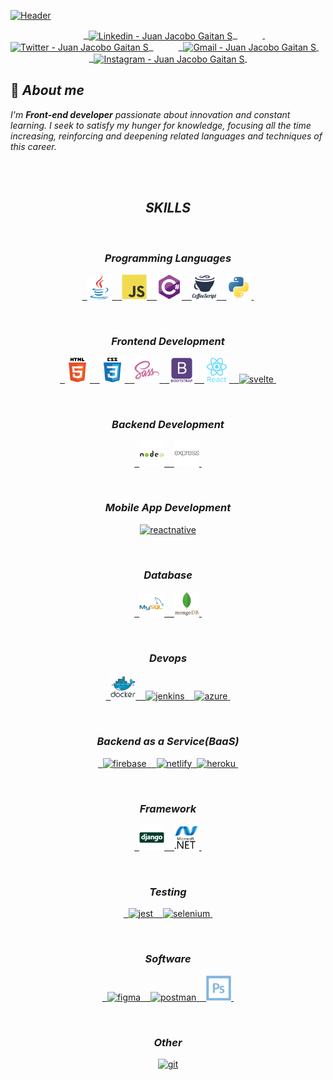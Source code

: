 [![Header](https://i.postimg.cc/rFcDQS65/Hans-On-Code-Adaptado.png "Header")](https://www.linkedin.com/in/juan-jacobo-gaitan-sanchez-709188a5)

<p align="center">
    <a href="https://www.linkedin.com/in/juan-jacobo-gaitan-sanchez-709188a5" target="blank" style="margin: 0 20px;">&nbsp
      <img align="center" src="https://simpleicons.org/icons/linkedin.svg" alt="Linkedin - Juan Jacobo Gaitan S" height="28px" width="28px" />&nbsp
    </a>
    <a href="https://twitter.com/BlackAnaboth" target="blank" style="margin: 0 20px;">&nbsp
      <img align="center" src="https://simpleicons.org/icons/twitter.svg" alt="Twitter - Juan Jacobo Gaitan S" height="28px" width="28px" />&nbsp
    </a>
    <a href="https://www.krakar@gmail.com" target="blank" style="margin: 0 20px;">&nbsp
      <img align="center" src="https://simpleicons.org/icons/gmail.svg" alt="Gmail - Juan Jacobo Gaitan S" height="28px" width="28px" />&nbsp
    </a>
    <a href="https://instagram.com/" target="blank" style="margin: 0 20px;" >&nbsp
      <img align="center" src="https://simpleicons.org/icons/instagram.svg" alt="Instagram - Juan Jacobo Gaitan S" height="28px" width="28px" />&nbsp
    </a>
</p>


## :metal: <em>About me</em>
<em>I'm **Front-end developer** passionate about innovation and constant learning. I seek to satisfy my hunger for knowledge, focusing all the time increasing, reinforcing and deepening related languages and techniques of this career.</em>

<br />
<br />
<h2 align="center"><em>SKILLS</em></h2>
<br />
<h3 align="center"><em>Programming Languages</em></h3>
<p align="center">  <a href="https://www.java.com" target="_blank" rel="noreferrer">&nbsp <img src="https://raw.githubusercontent.com/devicons/devicon/master/icons/java/java-original.svg" alt="java" width="40" height="40"/>&nbsp </a> <a href="https://developer.mozilla.org/en-US/docs/Web/JavaScript" target="_blank" rel="noreferrer">&nbsp <img src="https://raw.githubusercontent.com/devicons/devicon/master/icons/javascript/javascript-original.svg" alt="javascript" width="40" height="40"/>&nbsp </a> <a href="https://www.w3schools.com/cs/" target="_blank" rel="noreferrer">&nbsp <img src="https://raw.githubusercontent.com/devicons/devicon/master/icons/csharp/csharp-original.svg" alt="csharp" width="40" height="40"/>&nbsp </a> <a href="https://coffeescript.org" target="_blank" rel="noreferrer">&nbsp <img src="https://raw.githubusercontent.com/devicons/devicon/master/icons/coffeescript/coffeescript-original-wordmark.svg" alt="coffeescript" width="40" height="40"/>&nbsp </a> <a href="https://www.python.org" target="_blank" rel="noreferrer">&nbsp <img src="https://raw.githubusercontent.com/devicons/devicon/master/icons/python/python-original.svg" alt="python" width="40" height="40"/>&nbsp </a> </p>
<br />
<h3 align="center"><em>Frontend Development</em></h3>
<p align="center"> <a href="https://www.w3.org/html/" target="_blank" rel="noreferrer">&nbsp <img src="https://raw.githubusercontent.com/devicons/devicon/master/icons/html5/html5-original-wordmark.svg" alt="html5" width="40" height="40"/>&nbsp </a> <a href="https://www.w3schools.com/css/" target="_blank" rel="noreferrer">&nbsp <img src="https://raw.githubusercontent.com/devicons/devicon/master/icons/css3/css3-original-wordmark.svg" alt="css3" width="40" height="40"/>&nbsp </a> <a href="https://sass-lang.com" target="_blank" rel="noreferrer">&nbsp <img src="https://raw.githubusercontent.com/devicons/devicon/master/icons/sass/sass-original.svg" alt="sass" width="40" height="40"/>&nbsp </a> <a href="https://getbootstrap.com" target="_blank" rel="noreferrer">&nbsp <img src="https://raw.githubusercontent.com/devicons/devicon/master/icons/bootstrap/bootstrap-plain-wordmark.svg" alt="bootstrap" width="40" height="40"/>&nbsp </a> <a href="https://reactjs.org/" target="_blank" rel="noreferrer">&nbsp <img src="https://raw.githubusercontent.com/devicons/devicon/master/icons/react/react-original-wordmark.svg" alt="react" width="40" height="40"/>&nbsp </a> <a href="https://svelte.dev" target="_blank" rel="noreferrer">&nbsp <img src="https://upload.wikimedia.org/wikipedia/commons/1/1b/Svelte_Logo.svg" alt="svelte" width="40" height="40"/>&nbsp </a> </p>
<br />
<h3 align="center"><em>Backend Development</em></h3>
<p align="center"> <a href="https://nodejs.org" target="_blank" rel="noreferrer">&nbsp <img src="https://raw.githubusercontent.com/devicons/devicon/master/icons/nodejs/nodejs-original-wordmark.svg" alt="nodejs" width="40" height="40"/>&nbsp </a> <a href="https://expressjs.com" target="_blank" rel="noreferrer">&nbsp <img src="https://raw.githubusercontent.com/devicons/devicon/master/icons/express/express-original-wordmark.svg" alt="express" width="40" height="40"/>&nbsp </a> </p>
<br />
<h3 align="center"><em>Mobile App Development</em></h3>
<p align="center"> <a href="https://reactnative.dev/" target="_blank" rel="noreferrer"> <img src="https://reactnative.dev/img/header_logo.svg" alt="reactnative" width="40" height="40"/> </a> </p>
<br />
<h3 align="center"><em>Database</em></h3>
<p align="center"> <a href="https://www.mysql.com/" target="_blank" rel="noreferrer">&nbsp <img src="https://raw.githubusercontent.com/devicons/devicon/master/icons/mysql/mysql-original-wordmark.svg" alt="mysql" width="40" height="40"/>&nbsp </a> <a href="https://www.mongodb.com/" target="_blank" rel="noreferrer">&nbsp <img src="https://raw.githubusercontent.com/devicons/devicon/master/icons/mongodb/mongodb-original-wordmark.svg" alt="mongodb" width="40" height="40"/>&nbsp </a> </p>
<br />
<h3 align="center"><em>Devops</em></h3>
<p align="center"> <a href="https://www.docker.com/" target="_blank" rel="noreferrer">&nbsp <img src="https://raw.githubusercontent.com/devicons/devicon/master/icons/docker/docker-original-wordmark.svg" alt="docker" width="40" height="40"/>&nbsp </a> <a href="https://www.jenkins.io" target="_blank" rel="noreferrer">&nbsp <img src="https://www.vectorlogo.zone/logos/jenkins/jenkins-icon.svg" alt="jenkins" width="40" height="40"/>&nbsp </a> <a href="https://azure.microsoft.com/en-in/" target="_blank" rel="noreferrer">&nbsp <img src="https://www.vectorlogo.zone/logos/microsoft_azure/microsoft_azure-icon.svg" alt="azure" width="40" height="40"/>&nbsp </a> </p>
<br />
<h3 align="center"><em>Backend as a Service(BaaS)</em></h3>
<p align="center"> <a href="https://firebase.google.com/" target="_blank" rel="noreferrer">&nbsp <img src="https://www.vectorlogo.zone/logos/firebase/firebase-icon.svg" alt="firebase" width="40" height="40"/>&nbsp </a> <a href="https://netlify.com/" target="_blank" rel="noreferrer">&nbsp <img src="https://www.vectorlogo.zone/logos/netlify/netlify-icon.svg" alt="netlify" width="40" height="40"/>&nbsp </a> <a href="https://heroku.com" target="_blank" rel="noreferrer"> <img src="https://www.vectorlogo.zone/logos/heroku/heroku-icon.svg" alt="heroku" width="40" height="40"/>&nbsp </a> </p>
<br />
<h3 align="center"><em>Framework</em></h3>
<p align="center"> <a href="https://www.djangoproject.com/" target="_blank" rel="noreferrer">&nbsp <img src="https://raw.githubusercontent.com/devicons/devicon/master/icons/django/django-original.svg" alt="django" width="40" height="40"/>&nbsp </a> <a href="https://dotnet.microsoft.com/" target="_blank" rel="noreferrer">&nbsp <img src="https://raw.githubusercontent.com/devicons/devicon/master/icons/dot-net/dot-net-original-wordmark.svg" alt="dotnet" width="40" height="40"/>&nbsp </a> </p>
<br />
<h3 align="center"><em>Testing</em></h3>
<p align="center"> <a href="https://jestjs.io" target="_blank" rel="noreferrer">&nbsp <img src="https://www.vectorlogo.zone/logos/jestjsio/jestjsio-icon.svg" alt="jest" width="40" height="40"/>&nbsp </a> <a href="https://www.selenium.dev" target="_blank" rel="noreferrer">&nbsp <img src="https://raw.githubusercontent.com/detain/svg-logos/780f25886640cef088af994181646db2f6b1a3f8/svg/selenium-logo.svg" alt="selenium" width="40" height="40"/>&nbsp </a> </p>
<br />
<h3 align="center"><em>Software</em></h3>
<p align="center"> <a href="https://www.figma.com/" target="_blank" rel="noreferrer">&nbsp <img src="https://www.vectorlogo.zone/logos/figma/figma-icon.svg" alt="figma" width="40" height="40"/>&nbsp </a> <a href="https://postman.com" target="_blank" rel="noreferrer">&nbsp <img src="https://www.vectorlogo.zone/logos/getpostman/getpostman-icon.svg" alt="postman" width="40" height="40"/>&nbsp </a> <a href="https://www.photoshop.com/en" target="_blank" rel="noreferrer">&nbsp <img src="https://raw.githubusercontent.com/devicons/devicon/master/icons/photoshop/photoshop-line.svg" alt="photoshop" width="40" height="40"/>&nbsp </a> </p>
<br />
<h3 align="center"><em>Other</em></h3>
<p align="center"> <a href="https://git-scm.com/" target="_blank" rel="noreferrer"> <img src="https://www.vectorlogo.zone/logos/git-scm/git-scm-icon.svg" alt="git" width="40" height="40"/> </a> </p>
